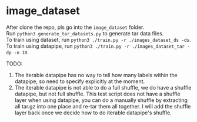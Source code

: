 # image_dataset

After clone the repo, pls go into the `image_dataset` folder. <br>
Run `python3 generate_tar_datasets.py` to generate tar data files. <br>
To train using dataset, run `python3 ./train.py -r ./images_dataset_ds -ds`. <br> 
To train using datapipe, run `python3 ./train.py -r ./images_dataset_tar -dp -n 10`.

TODO:
1. The iterable datapipe has no way to tell how many labels within the datapipe, so need to specify explicitly at the moment.
2. The iterable datapipe is not able to do a full shuffle, we do have a shuffle datapipe, but not full shuffle. This test script does not have a shuffle layer when
   using datapipe, you can do a manually shuffle by extracting all tar.gz into one place and re-tar them all together. I will add the shuffle layer back once we
   decide how to do iterable datapipe's shuffle.

